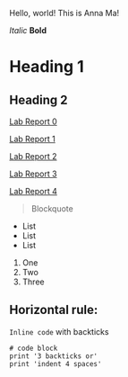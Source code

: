 Hello, world! This is Anna Ma!

*Italic*
**Bold**
# Heading 1
## Heading 2
[Lab Report 0](https://xxannama.github.io/cse15l-lab-reports/lab-report-1-week-0.html)

[Lab Report 1](https://xxannama.github.io/cse15l-lab-reports/lab-report-1-week-1.html)

[Lab Report 2](https://xxannama.github.io/cse15l-lab-reports/lab-report-2-week-3.html)

[Lab Report 3](https://xxannama.github.io/cse15l-lab-reports/lab-report-3-week-5.html)

[Lab Report 4](https://xxannama.github.io/cse15l-lab-reports/lab-report-4-week-7.html)

> Blockquote

* List
* List
* List
1. One
2. Two
3. Three

Horizontal rule:
---
`Inline code` with backticks
```
# code block
print '3 backticks or'
print 'indent 4 spaces'
```
